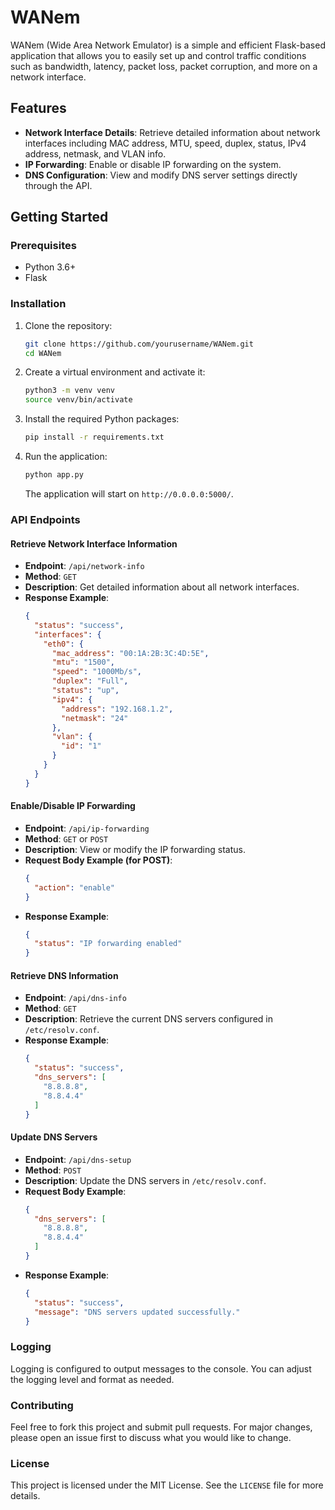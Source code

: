 # WANem

WANem (Wide Area Network Emulator) is a simple and efficient Flask-based application that allows you to easily set up and control traffic conditions such as bandwidth, latency, packet loss, packet corruption, and more on a network interface.

## Features

- **Network Interface Details**: Retrieve detailed information about network interfaces including MAC address, MTU, speed, duplex, status, IPv4 address, netmask, and VLAN info.
- **IP Forwarding**: Enable or disable IP forwarding on the system.
- **DNS Configuration**: View and modify DNS server settings directly through the API.

## Getting Started

### Prerequisites

- Python 3.6+
- Flask

### Installation

1. Clone the repository:
   ```bash
   git clone https://github.com/yourusername/WANem.git
   cd WANem
   ```

2. Create a virtual environment and activate it:
   ```bash
   python3 -m venv venv
   source venv/bin/activate
   ```

3. Install the required Python packages:
   ```bash
   pip install -r requirements.txt
   ```

4. Run the application:
   ```bash
   python app.py
   ```

   The application will start on `http://0.0.0.0:5000/`.

### API Endpoints

#### Retrieve Network Interface Information

- **Endpoint**: `/api/network-info`
- **Method**: `GET`
- **Description**: Get detailed information about all network interfaces.
- **Response Example**:
  ```json
  {
    "status": "success",
    "interfaces": {
      "eth0": {
        "mac_address": "00:1A:2B:3C:4D:5E",
        "mtu": "1500",
        "speed": "1000Mb/s",
        "duplex": "Full",
        "status": "up",
        "ipv4": {
          "address": "192.168.1.2",
          "netmask": "24"
        },
        "vlan": {
          "id": "1"
        }
      }
    }
  }
  ```

#### Enable/Disable IP Forwarding

- **Endpoint**: `/api/ip-forwarding`
- **Method**: `GET` or `POST`
- **Description**: View or modify the IP forwarding status.
- **Request Body Example (for POST)**:
  ```json
  {
    "action": "enable"
  }
  ```
- **Response Example**:
  ```json
  {
    "status": "IP forwarding enabled"
  }
  ```

#### Retrieve DNS Information

- **Endpoint**: `/api/dns-info`
- **Method**: `GET`
- **Description**: Retrieve the current DNS servers configured in `/etc/resolv.conf`.
- **Response Example**:
  ```json
  {
    "status": "success",
    "dns_servers": [
      "8.8.8.8",
      "8.8.4.4"
    ]
  }
  ```

#### Update DNS Servers

- **Endpoint**: `/api/dns-setup`
- **Method**: `POST`
- **Description**: Update the DNS servers in `/etc/resolv.conf`.
- **Request Body Example**:
  ```json
  {
    "dns_servers": [
      "8.8.8.8",
      "8.8.4.4"
    ]
  }
  ```
- **Response Example**:
  ```json
  {
    "status": "success",
    "message": "DNS servers updated successfully."
  }
  ```

### Logging

Logging is configured to output messages to the console. You can adjust the logging level and format as needed.

### Contributing

Feel free to fork this project and submit pull requests. For major changes, please open an issue first to discuss what you would like to change.

### License

This project is licensed under the MIT License. See the `LICENSE` file for more details.
